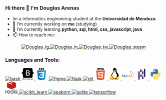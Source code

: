### Hi there 👋 I'm Douglas Arenas

- Im a informatics engineering student at the **Universidad de Mendoza**.
- 🔭 I’m currently working on **me** (studying)
- 🌱 I’m currently learning **python, sql, html, css, javascript, java**
- 📫 How to reach me:
<p align="center">
  <a href="https://www.instagram.com/arenas_douglas/" target="_blank">
    <img align="center" src="https://user-images.githubusercontent.com/65192923/161411863-e98df321-4fc5-4068-869d-4adb213b51a1.png" alt="Douglas_ig" height="35px" width="35px" />
  </a>
  <a href="https://www.linkedin.com/in/douglas-arenas-078b53232/" target="_blank">
    <img align="center" src="https://user-images.githubusercontent.com/65192923/161412096-c041ebcb-5bc1-4777-9cbd-4160f8e2f309.png" alt="Douglas_in" height="35px" width="35px" />
  </a>
  <a href="https://twitter.com/douglasarenas71" target="_blank">
    <img align="center" src="https://user-images.githubusercontent.com/65192923/161411604-7336081a-37c2-478b-a729-a142b7434406.png" alt="Douglas_tw" height="35px" width="35px" />
  </a>
  <a href="https://steamcommunity.com/profiles/76561199036829907/" target="_blank" style='margin-right:4px'>
    <img align="center" src="https://user-images.githubusercontent.com/65192923/161411316-7cfe5597-1c0b-46ba-93dc-308036c19b63.png" alt="Douglas_steam" height="35px" width="35px" />
  </a>
</p>
<!--
<p align="center">
  <img height="180em" src="https://github-readme-stats.vercel.app/api/top-langs/?username=DouglasArenas&layout=compact&langs_count=7&theme=chartreuse-light"/>
</p>
-->
<h3 align="left">Languages and Tools:</h3>
<p align="left"> 
  <a href="https://www.gnu.org/software/bash/" target="_blank" rel="noreferrer"> 
    <img src="https://www.vectorlogo.zone/logos/gnu_bash/gnu_bash-icon.svg" alt="bash" width="40" height="40"/> 
  </a>
  <a href="https://getbootstrap.com" target="_blank" rel="noreferrer"> 
    <img src="https://raw.githubusercontent.com/devicons/devicon/master/icons/bootstrap/bootstrap-plain-wordmark.svg" alt="bootstrap" width="40" height="40"/> 
  </a> 
  <a href="https://www.w3schools.com/css/" target="_blank" rel="noreferrer"> 
    <img src="https://raw.githubusercontent.com/devicons/devicon/master/icons/css3/css3-original-wordmark.svg" alt="css3" width="40" height="40"/>     </a> 
  <a href="https://www.figma.com/" target="_blank" rel="noreferrer"> 
    <img src="https://www.vectorlogo.zone/logos/figma/figma-icon.svg" alt="figma" width="40" height="40"/> 
  </a> 
  <a href="https://flask.palletsprojects.com/" target="_blank" rel="noreferrer"> 
    <img src="https://www.vectorlogo.zone/logos/pocoo_flask/pocoo_flask-icon.svg" alt="flask" width="40" height="40"/> 
  </a> 
  <a href="https://git-scm.com/" target="_blank" rel="noreferrer"> 
      <img src="https://www.vectorlogo.zone/logos/git-scm/git-scm-icon.svg" alt="git" width="40" height="40"/> 
  </a> 
  <a href="https://www.w3.org/html/" target="_blank" rel="noreferrer"> 
    <img src="https://raw.githubusercontent.com/devicons/devicon/master/icons/html5/html5-original-wordmark.svg" alt="html5" width="40" height="40"/> 
  </a> 
  <a href="https://www.linux.org/" target="_blank" rel="noreferrer"> 
    <img src="https://raw.githubusercontent.com/devicons/devicon/master/icons/linux/linux-original.svg" alt="linux" width="40" height="40"/> 
  </a> 
  <a href="https://www.mysql.com/" target="_blank" rel="noreferrer">
    <img src="https://raw.githubusercontent.com/devicons/devicon/master/icons/mysql/mysql-original-wordmark.svg" alt="mysql" width="40" height="40"/> 
  </a> 
  <a href="https://pandas.pydata.org/" target="_blank" rel="noreferrer"> 
    <img src="https://raw.githubusercontent.com/devicons/devicon/2ae2a900d2f041da66e950e4d48052658d850630/icons/pandas/pandas-original.svg" alt="pandas" width="40" height="40"/> 
  </a> 
  <a href="https://www.python.org" target="_blank" rel="noreferrer"> 
    <img src="https://raw.githubusercontent.com/devicons/devicon/master/icons/python/python-original.svg" alt="python" width="40" height="40"/>
  </a> 
  <a href="https://redis.io" target="_blank" rel="noreferrer"> 
    <img src="https://raw.githubusercontent.com/devicons/devicon/master/icons/redis/redis-original-wordmark.svg" alt="redis" width="40" height="40"/> 
  </a> 
  <a href="https://scikit-learn.org/" target="_blank" rel="noreferrer"> 
      <img src="https://upload.wikimedia.org/wikipedia/commons/0/05/Scikit_learn_logo_small.svg" alt="scikit_learn" width="40" height="40"/>
  </a> 
  <a href="https://seaborn.pydata.org/" target="_blank" rel="noreferrer">
    <img src="https://seaborn.pydata.org/_images/logo-mark-lightbg.svg" alt="seaborn" width="40" height="40"/> 
  </a> 
  <a href="https://www.sqlite.org/" target="_blank" rel="noreferrer"> 
    <img src="https://www.vectorlogo.zone/logos/sqlite/sqlite-icon.svg" alt="sqlite" width="40" height="40"/> 
  </a> 
  <a href="https://www.tensorflow.org" target="_blank" rel="noreferrer"> 
    <img src="https://www.vectorlogo.zone/logos/tensorflow/tensorflow-icon.svg" alt="tensorflow" width="40" height="40"/> 
  </a> 
</p>

